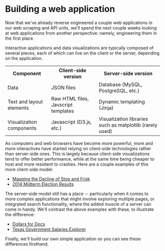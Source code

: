 # Building a web application

Now that we've already reverse engineered a couple web applications in our web scraping and API units, we'll spend the next couple weeks looking at web applications from another perspective: namely, engineering them in the first place.

Interactive applications and data visualizations are typically composed of several pieces, each of which can live on the client or the server, depending on the application.

<table>
    <tr>
        <th>Component</th>
        <th>Client-side version</th>
        <th>Server-side version</th>
    </tr>
    <tr>
        <td>Data</td>
        <td>JSON files</td>
        <td>Database (MySQL, PostgreSQL, etc.)</td>
    </tr>
    <tr>
        <td>Text and layout elements</td>
        <td>Raw HTML files, Javscript templates</td>
        <td>Dynamic templating (Jinja)</td>
    </tr>
    <tr>
        <td>Visualization components</td>
        <td>Javascript (D3.js, etc.)</td>
        <td>Visualization libraries such as matplotlib (rarely used)</td>
    </tr>
</table>

As computers and web browsers have become more powerful, more and more interactives have started relying on client-side technologies rather than server-side ones. This is largely because client-side visualizations tend to offer better performance, while at the same time being cheaper to host and more resistent to crashes. Here are a couple examples of this more client-side model:

  - [Mapping the Decline of Stop and Frisk](http://www.nytimes.com/interactive/2014/09/19/nyregion/stop-and-frisk-map.html)
  - [2014 Midterm Election Results](http://elections.nytimes.com/2014/results/senate)

The server-side model still has a place -- particularly when it comes to more complex applications that might involve exploring multiple pages, or integrated search functionality, where the added muscle of a server can come in handy. We'll contrast the above examples with these, to illustrate the difference:

  - [Dollars for Docs](https://projects.propublica.org/docdollars/)
  - [Texas Government Salaries Explorer](http://salaries.texastribune.org/)

Finally, we'll build our own simple application so you can see these differences firsthand.